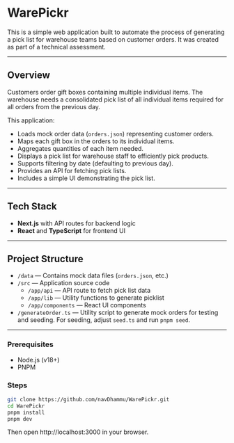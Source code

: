 # WarePickr

This is a simple web application built to automate the process of generating a pick list for warehouse teams based on customer orders. It was created as part of a technical assessment.

---

## Overview

Customers order gift boxes containing multiple individual items. The warehouse needs a consolidated pick list of all individual items required for all orders from the previous day.

This application:

-  Loads mock order data (`orders.json`) representing customer orders.
-  Maps each gift box in the orders to its individual items.
-  Aggregates quantities of each item needed.
-  Displays a pick list for warehouse staff to efficiently pick products.
-  Supports filtering by date (defaulting to previous day).
-  Provides an API for fetching pick lists.
-  Includes a simple UI demonstrating the pick list.

---

## Tech Stack

-  **Next.js** with API routes for backend logic
-  **React** and **TypeScript** for frontend UI

---

## Project Structure

-  `/data` — Contains mock data files (`orders.json`, etc.)
-  `/src` — Application source code
   -  `/app/api` — API route to fetch pick list data
   -  `/app/lib` — Utility functions to generate picklist
   -  `/app/components` — React UI components
-  `/generateOrder.ts` — Utility script to generate mock orders for testing and seeding. For seeding, adjust `seed.ts` and run `pnpm seed`.

---

### Prerequisites

-  Node.js (v18+)
-  PNPM

### Steps

```bash
git clone https://github.com/navDhammu/WarePickr.git
cd WarePickr
pnpm install
pnpm dev
```

Then open http://localhost:3000 in your browser.
